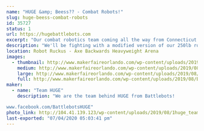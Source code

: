 ```yaml
---
name: "HUGE &amp; Beess?? - Combat Robots!"
slug: huge-beess-combat-robots
id: 35727
status: 1
url: https://hugebattlebots.com
excerpt: "Our combat robotics team coming all the way from Connecticut to Orlando, to fight!"
description: "We'll be fighting with a modified version of our 250lb robot from Discovery's Battlebots, as well as a 30lb sportsman-class robot known as Beeess?? We will be with the robot combat competition, and likely will not have anything specifically for display. But if you find us, we might have stickers!"
location: Robot Ruckus - Axe Backwards Heavyweight Arena
images:
  - thumbnail: http://www.makerfaireorlando.com/wp-content/uploads/2019/08/Beeess..jpg
    medium: http://www.makerfaireorlando.com/wp-content/uploads/2019/08/Beeess..jpg
    large: http://www.makerfaireorlando.com/wp-content/uploads/2019/08/Beeess..jpg
    full: http://www.makerfaireorlando.com/wp-content/uploads/2019/08/Beeess..jpg
maker:
  - name: "Team HUGE"
    description: "We are the team behind HUGE from Battlebots!

www.facebook.com/BattlebotsHUGE"
photo_link: http://104.41.139.123/wp-content/uploads/2019/08/1huge_team2019-1024x835.jpg
last-exported: "07/04/2020 05:03:41 pm"
---
```

